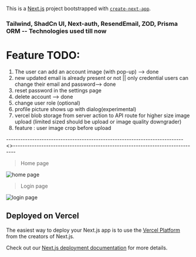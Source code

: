 This is a [Next.js](https://nextjs.org/) project bootstrapped with [`create-next-app`](https://github.com/vercel/next.js/tree/canary/packages/create-next-app).



### Tailwind, ShadCn UI, Next-auth, ResendEmail, ZOD, Prisma ORM -- Technologies used till now

# Feature TODO:

1. The user can add an account image (with pop-up) --> done
2. new updated email is already present or not || only credential users can change their email and password--> done
3. reset password in the settings page
4. delete account --> done
5. change user role (optional)
6. profile picture shows up with dialog(experimental)
7. vercel blob storage from server action to API route for higher size image upload (limited sized should be upload or image quality downgrader)
8. feature : user image crop before upload

---------------------------------------------------------------------------<>-------------------------------------------------------------------------------
> Home page

![home page](https://github.com/somesh4747/next-auth-learning/assets/109422834/153983e8-9113-4940-a9d1-8597875e8b5d)

> Login page 

![login page](https://github.com/somesh4747/next-auth-learning/assets/109422834/6e528f5d-6799-4d9d-8e28-67132072a42a)



## Deployed on Vercel

The easiest way to deploy your Next.js app is to use the [Vercel Platform](https://vercel.com/new?utm_medium=default-template&filter=next.js&utm_source=create-next-app&utm_campaign=create-next-app-readme) from the creators of Next.js.

Check out our [Next.js deployment documentation](https://nextjs.org/docs/deployment) for more details.
